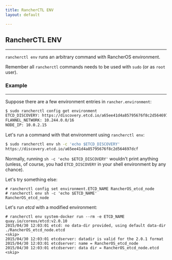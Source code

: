 ```yaml
---
title: RancherCTL ENV
layout: default

---
```


## RancherCTL ENV
---
`rancherctl env` runs an arbitrary command with RancherOS environment. 

Remember all `rancherctl` commands needs to be used with `sudo` (or as `root` user). 


### Example
---
Suppose there are a few environment entries in `rancher.environment`: 

```sh
$ sudo rancherctl config get environment 
ETCD_DISCOVERY: https://discovery.etcd.io/a65ee41d4a85795676f8c2d564697dcf
FLANNEL_NETWORK: 10.244.0.0/16
NODE_IP: 10.0.2.15
```

Let's run a command with that environment using `rancherctl env`: 

```sh
$ sudo rancherctl env sh -c 'echo $ETCD_DISCOVERY'
https://discovery.etcd.io/a65ee41d4a85795676f8c2d564697dcf
```

Normally, running `sh -c 'echo $ETCD_DISCOVERY'` wouldn't print anything 
(unless, of course, you had `ETCD_DISCOVERY` in your shell environment by any chance).

Let's try something else:

```
# rancherctl config set environment.ETCD_NAME RancherOS_etcd_node
# rancherctl env sh -c 'echo $ETCD_NAME'
RancherOS_etcd_node
```

Let's run _etcd_ with a modified environment:
```
# rancherctl env system-docker run --rm -e ETCD_NAME quay.io/coreos/etcd:v2.0.10
2015/04/30 12:03:01 etcd: no data-dir provided, using default data-dir ./RancherOS_etcd_node.etcd
<skip>
2015/04/30 12:03:01 etcdserver: datadir is valid for the 2.0.1 format
2015/04/30 12:03:01 etcdserver: name = RancherOS_etcd_node
2015/04/30 12:03:01 etcdserver: data dir = RancherOS_etcd_node.etcd
<skip>
```

<br>



